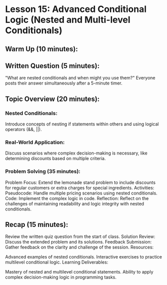 # Lesson 15: Advanced Conditional Logic (Nested and Multi-level Conditionals)

## Warm Up (10 minutes):

## Written Question (5 minutes):

"What are nested conditionals and when might you use them?" Everyone posts their answer simultaneously after a 5-minute timer.

## Topic Overview (20 minutes):
<!-- Khalid: I would cover left associativity here -->

### Nested Conditionals:

Introduce concepts of nesting if statements within others and using logical operators (&&, ||).

### Real-World Application:

Discuss scenarios where complex decision-making is necessary, like determining discounts based on multiple criteria.

### Problem Solving (35 minutes):

Problem Focus: Extend the lemonade stand problem to include discounts for regular customers or extra charges for special ingredients.
Activities:
Pseudocode: Handle multiple pricing scenarios using nested conditionals.
Code: Implement the complex logic in code.
Reflection: Reflect on the challenges of maintaining readability and logic integrity with nested conditionals.

## Recap (15 minutes):

Review the written quiz question from the start of class.
Solution Review: Discuss the extended problem and its solutions.
Feedback Submission: Gather feedback on the clarity and challenge of the session.
Resources:

Advanced examples of nested conditionals.
Interactive exercises to practice multilevel conditional logic.
Learning Deliverables:

Mastery of nested and multilevel conditional statements.
Ability to apply complex decision-making logic in programming tasks.

